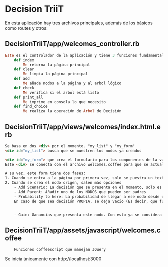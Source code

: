 # Decision TriiT

En esta aplicación hay tres archivos principales, además de los básicos como routes y otros:

## DecisionTriiT/app/welcomes_controller.rb
```ruby
Este es el controlador de la aplicación y tiene 3 funciones fundamentales
    def index
    	Me retorna la página principal
    def clear
    	Me limpia la página principal
    def add
    	Me añade nodos a la página y al arbol lógico
    def check
    	Me verifica si el arbol está listo
    def print_all
    	Me imprime en consola lo que necesito
    def find_choice
    	Me realiza la operación de Arbol de Decisión
```
## DecisionTriiT/app/views/welcomes/index.html.erb

```HTML
Se basa en dos <div> por el momento. "my_list" y "my_form" 
<div id="my_list"> busca que se muestren los nodos ya creados

<div id="my_form"> que crea el formulario para los componentes de la variable @hash creada en el anterior documento.
Este <div> se conecta con el archivo welcomes.coffee para que se actualice automaticamente.

A su vez, este form tiene dos fases:
1. Cuando se entra a la página por primera vez, solo se puestra un texto y un botón, esto representa un nodo origen donde se debe colocar la pregunta general del sistema.
2. Cuando se crea el nodo origen, salen más opciones
    - Add Scenario: La decisión que se presenta en el momento, solo es un título y no afecta.
    - Add Parent: Añadir uno de los NODOS que pueden ser padres 
    - Probability to here: La probabilidad de llegar a ese nodo desde el padre.
    En caso de que sea decisión PROPIA, se deja vacío (Es decir, que fue tomar el trabajo 1, ir a la tienda, etc. y no que bajara el dolar, perder el concurso, que haya trancón, entre otras.)


    - Gain: Ganancias que presenta este nodo. Con esto ya se considera una hoja y no podrán añadirsele hijos

```
## DecisionTriiT/app/assets/javascript/welcomes.coffee
```
    Funciones coffeescript que manejan JQuery
```
Se inicia únicamente con http://localhost:3000